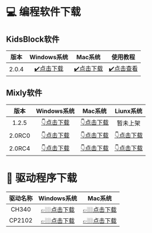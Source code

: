 # 💻 编程软件下载

## KidsBlock软件

| 版本  |                       Windows系统                        |                           Mac系统                            | 使用教程                                                  |
| :---: | :------------------------------------------------------: | :----------------------------------------------------------: | --------------------------------------------------------- |
| 2.0.4 | [✔️点击下载](https://www.kidsblock.cn/Down/KidsBlock.exe) | [✔️点击下载](https://www.kidsblock.cn/Down/KidsBlock-MACOS.dmg) | [✔️点击查看](https://www.keyesrobot.cn/projects/KidsBlock) |

## Mixly软件

|  版本  |                         Windows系统                          |                           Mac系统                            |                          Liunx系统                           |
| :----: | :----------------------------------------------------------: | :----------------------------------------------------------: | :----------------------------------------------------------: |
| 1.2.5  | [👇点击下载](https://pan.baidu.com/s/1Mn7TDF2QDLJYgV7oH0z2ig?pwd=keye) | [👇点击下载](https://pan.baidu.com/s/1sNsJCNJsCQO3gwG1hzqkDw?pwd=keye ) |                           暂未上架                           |
| 2.0RC0 | [👇点击下载](https://pan.baidu.com/s/1urZP69J7Zj46RjOJpboEvQ?pwd=keye) | [👇点击下载](https://pan.baidu.com/s/1fBIWLUe3T9gbR-PiETr-5A?pwd=keye ) | [👇点击下载](https://pan.baidu.com/s/16L0xsL9roiT70t7DvIjO0Q?pwd=keye) |
| 2.0RC4 | [👇点击下载](https://pan.baidu.com/s/1YjYgnbvYammvPTdFuFwb8g?pwd=keye) | [👇点击下载](https://pan.baidu.com/s/127Qc_neXv4Mv27H4KP3DPg?pwd=keye ) | [👇点击下载](https://pan.baidu.com/s/1HnrFu7Hke4LRn3R0gAKBjw?pwd=keye) |

# 🔧 驱动程序下载

| 驱动名称 |                         Windows系统                          |                           Mac系统                            |
| :------: | :----------------------------------------------------------: | :----------------------------------------------------------: |
|  CH340   | [👉🏼点击下载](https://xiazai.keyesrobot.cn/software/ch340/CH341SER.ZIP) | [👉🏼点击下载](https://xiazai.keyesrobot.cn/software/ch340/CH34XSER_MAC.ZIP) |
|  CP2102  | [👉🏼点击下载](https://xiazai.keyesrobot.cn/software/cp2102/CP2102_Driver.zip) | [👉🏼点击下载](https://xiazai.keyesrobot.cn/software/cp2102/Mac_OSX_VCP_Driver.zip) |

